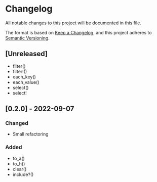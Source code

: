 # Changelog

All notable changes to this project will be documented in this file.

The format is based on [Keep a Changelog](https://keepachangelog.com/en/1.0.0/),
and this project adheres to [Semantic Versioning](https://semver.org/spec/v2.0.0.html).

## [Unreleased]

* filter()
* filter!()
* each_key()
* each_value()
* select()
* select!

## [0.2.0] - 2022-09-07

### Changed

* Small refactoring

### Added

* to_a()
* to_h()
* clear()
* include?()
